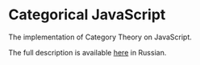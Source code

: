 Categorical JavaScript
=======

The implementation of Category Theory on JavaScript.

The full description is available [here](https://habrahabr.ru/company/cit/blog/313254/) in Russian.
